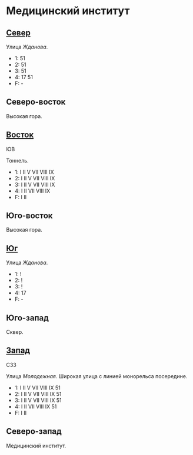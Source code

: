 # Медицинский институт

## [Север](./550065.md)

Улица *Жданова*.

* 1:    51
* 2:    51
* 3:    51
* 4:    17  51
* F:    -

## Северо-восток

Высокая гора.

## [Восток](./560070.md)

ЮВ

Тоннель.

* 1:    I   II  V   VII VIII    IX
* 2:    I   II  V   VII VIII    IX
* 3:    I   II  V   VII VIII    IX
* 4:    I   II  VII VIII    IX
* F:    I   II

## Юго-восток

Высокая гора.

## [Юг](./550075.md)

Улица *Жданова*.

* 1:    !
* 2:    !
* 3:    !
* 4:    17
* F:    -

## Юго-запад

Сквер.

## [Запад](./540070.md)

СЗЗ

Улица *Молодежная*.
Широкая улица с линией монорельса посередине.

* 1:    I   II  V   VII VIII    IX  51
* 2:    I   II  V   VII VIII    IX  51
* 3:    I   II  V   VII VIII    IX  51
* 4:    I   II  VII VIII    IX  51
* F:    I   II

## Северо-запад

Медицинский институт.
